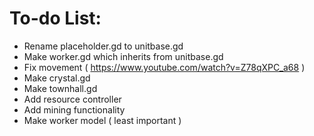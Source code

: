 # To-do List:
  - Rename placeholder.gd to unitbase.gd
  - Make worker.gd which inherits from unitbase.gd
  - Fix movement ( https://www.youtube.com/watch?v=Z78qXPC_a68 )
  - Make crystal.gd
  - Make townhall.gd
  - Add resource controller
  - Add mining functionality
  - Make worker model ( least important )
